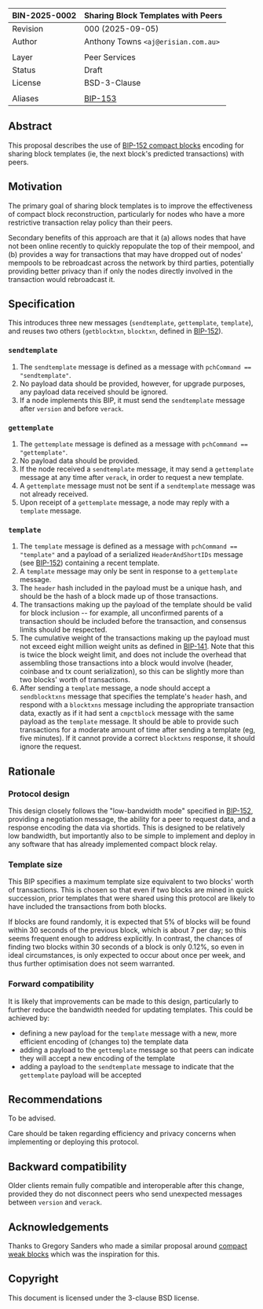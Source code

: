 | BIN-2025-0002 | Sharing Block Templates with Peers
| :------------ | :-------
| Revision      | 000 (2025-09-05)
| Author        | Anthony Towns `<aj@erisian.com.au>`
| |
| Layer         | Peer Services
| Status        | Draft
| License       | BSD-3-Clause
| |
| Aliases       | [BIP-153](https://github.com/bitcoin/bips/pull/1937)

## Abstract

This proposal describes the use of [BIP-152 compact blocks][BIP-152]
encoding for sharing block templates (ie, the next block's predicted
transactions) with peers.

## Motivation

The primary goal of sharing block templates is to improve the
effectiveness of compact block reconstruction, particularly for nodes
who have a more restrictive transaction relay policy than their peers.

Secondary benefits of this approach are that it (a) allows nodes that have
not been online recently to quickly repopulate the top of their mempool,
and (b) provides a way for transactions that may have dropped out of
nodes' mempools to be rebroadcast across the network by third parties,
potentially providing better privacy than if only the nodes directly
involved in the transaction would rebroadcast it.

## Specification

This introduces three new messages (`sendtemplate`, `gettemplate`,
`template`), and reuses two others (`getblocktxn`, `blocktxn`, defined in
[BIP-152][BIP-152]).

### `sendtemplate`

1. The `sendtemplate` message is defined as a message with `pchCommand ==
"sendtemplate"`.
2. No payload data should be provided, however, for upgrade purposes,
any payload data received should be ignored.
3. If a node implements this BIP, it must send the `sendtemplate`
message after `version` and before `verack`.

### `gettemplate`

1. The `gettemplate` message is defined as a message with `pchCommand ==
"gettemplate"`.
2. No payload data should be provided.
3. If the node received a `sendtemplate` message, it may send a
`gettemplate` message at any time after `verack`, in order
to request a new template.
3. A `gettemplate` message must not be sent if a `sendtemplate` message
was not already received.
4. Upon receipt of a `gettemplate` message, a node may reply with a
`template` message.

### `template`

1. The `template` message is defined as a message with `pchCommand ==
"template"` and a payload of a serialized `HeaderAndShortIDs` message
(see [BIP-152][BIP-152]) containing a recent template.
2. A `template` message may only be sent in response to a `gettemplate`
message.
3. The `header` hash included in the payload must be a unique hash,
and should be the hash of a block made up of those transactions.
4. The transactions making up the payload of the template should be
valid for block inclusion -- for example, all unconfirmed parents of a
transaction should be included before the transaction, and consensus
limits should be respected.
5. The cumulative weight of the transactions making up the
payload must not exceed eight million weight units as defined in
[BIP-141][BIP-141]. Note that this is twice the block weight limit, and
does not include the overhead that assembling those transactions into
a block would involve (header, coinbase and tx count serialization),
so this can be slightly more than two blocks' worth of transactions.
6. After sending a `template` message, a node should accept a
`sendblocktxns` message that specifies the template's `header` hash, and
respond with a `blocktxns` message including the appropriate transaction
data, exactly as if it had sent a `cmpctblock` message with the same
payload as the `template` message. It should be able to provide such
transactions for a moderate amount of time after sending a template
(eg, five minutes). If it cannot provide a correct `blocktxns` response,
it should ignore the request.

## Rationale

### Protocol design

This design closely follows the "low-bandwidth mode" specified in
[BIP-152][BIP-152], providing a negotiation message, the ability for
a peer to request data, and a response encoding the data via shortids.
This is designed to be relatively low bandwidth, but importantly also
to be simple to implement and deploy in any software that has already
implemented compact block relay.

### Template size

This BIP specifies a maximum template size equivalent to two blocks'
worth of transactions. This is chosen so that even if two blocks are
mined in quick succession, prior templates that were shared using this
protocol are likely to have included the transactions from both blocks.

If blocks are found randomly, it is expected that 5% of blocks will
be found within 30 seconds of the previous block, which is about 7 per
day; so this seems frequent enough to address explicitly. In contrast,
the chances of finding two blocks within 30 seconds of a block is only
0.12%, so even in ideal circumstances, is only expected to occur about
once per week, and thus further optimisation does not seem warranted.

### Forward compatibility

It is likely that improvements can be made to this design, particularly
to further reduce the bandwidth needed for updating templates. This
could be achieved by:

  * defining a new payload for the `template` message with a new, more
    efficient encoding of (changes to) the template data
  * adding a payload to the `gettemplate` message so that peers can
    indicate they will accept a new encoding of the template
  * adding a payload to the `sendtemplate` message to indicate that the
    `gettemplate` payload will be accepted

## Recommendations

To be advised.

Care should be taken regarding efficiency and privacy concerns when
implementing or deploying this protocol.

## Backward compatibility

Older clients remain fully compatible and interoperable after this change,
provided they do not disconnect peers who send unexpected messages between
`version` and `verack`.

## Acknowledgements

Thanks to Gregory Sanders who made a similar proposal around [compact
weak blocks][Sanders24] which was the inspiration for this.

## Copyright

This document is licensed under the 3-clause BSD license.

[BIP-141]: https://github.com/bitcoin/bips/blob/master/bip-0141.mediawiki
[BIP-152]: https://github.com/bitcoin/bips/blob/master/bip-0152.mediawiki
[Sanders24]: https://delvingbitcoin.org/t/second-look-at-weak-blocks/805
